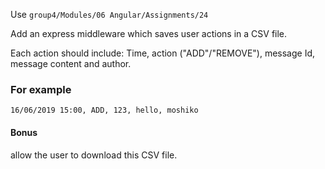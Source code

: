 <p>Use <code>group4/Modules/06 Angular/Assignments/24</code></p>
<p>Add an express middleware which saves user actions in a CSV file.</p>
<p>Each action should include: Time, action ("ADD"/"REMOVE"), message Id, message content and author.</p>

<h3>For example</h3>
<p><code>16/06/2019 15:00, ADD, 123, hello, moshiko</code></p>

<h4>Bonus</h4>
<p>allow the user to download this CSV file.</p>
